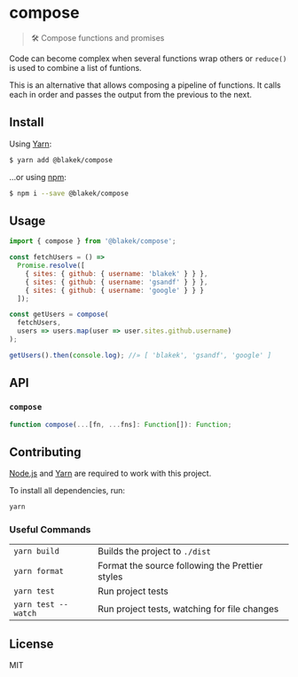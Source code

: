 # compose

> 🛠 Compose functions and promises

Code can become complex when several functions wrap others or `reduce()` is used
to combine a list of funtions.

This is an alternative that allows composing a pipeline of functions. It calls
each in order and passes the output from the previous to the next.

## Install

Using [Yarn]:

```bash
$ yarn add @blakek/compose
```

…or using [npm]:

```bash
$ npm i --save @blakek/compose
```

## Usage

```js
import { compose } from '@blakek/compose';

const fetchUsers = () =>
  Promise.resolve([
    { sites: { github: { username: 'blakek' } } },
    { sites: { github: { username: 'gsandf' } } },
    { sites: { github: { username: 'google' } } }
  ]);

const getUsers = compose(
  fetchUsers,
  users => users.map(user => user.sites.github.username)
);

getUsers().then(console.log); //» [ 'blakek', 'gsandf', 'google' ]
```

## API

### `compose`

```ts
function compose(...[fn, ...fns]: Function[]): Function;
```

## Contributing

[Node.js] and [Yarn] are required to work with this project.

To install all dependencies, run:

```bash
yarn
```

### Useful Commands

|                     |                                                 |
| ------------------- | ----------------------------------------------- |
| `yarn build`        | Builds the project to `./dist`                  |
| `yarn format`       | Format the source following the Prettier styles |
| `yarn test`         | Run project tests                               |
| `yarn test --watch` | Run project tests, watching for file changes    |

## License

MIT

[node.js]: https://nodejs.org/
[npm]: https://npmjs.com/
[yarn]: https://yarnpkg.com/en/docs/
